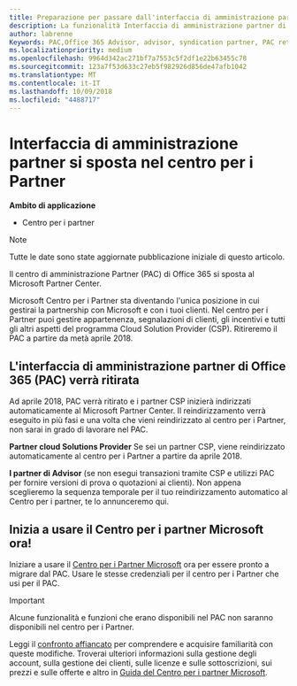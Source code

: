 ```yaml
---
title: Preparazione per passare dall'interfaccia di amministrazione partner al Centro per i partner | Centro per i partner
description: La funzionalità Interfaccia di amministrazione partner di Office 365 si sposta nel Centro per i partner.
author: labrenne
Keywords: PAC,Office 365 Advisor, advisor, syndication partner, PAC retire, PAC retiring
ms.localizationpriority: medium
ms.openlocfilehash: 9964d342ac271bf7a7553c5f2df1e22b63455c78
ms.sourcegitcommit: 123a7f53d633c27eb5f982926d856de47afb1042
ms.translationtype: MT
ms.contentlocale: it-IT
ms.lasthandoff: 10/09/2018
ms.locfileid: "4488717"
---
```

# <a name="partner-admin-center-is-moving-to-the-partner-center"></a>Interfaccia di amministrazione partner si sposta nel centro per i Partner

**Ambito di applicazione**

-  Centro per i partner

> [!NOTE]  
>  Tutte le date sono state aggiornate pubblicazione iniziale di questo articolo.

Il centro di amministrazione Partner (PAC) di Office 365 si sposta al Microsoft Partner Center.

Microsoft Centro per i Partner sta diventando l'unica posizione in cui gestirai la partnership con Microsoft e con i tuoi clienti. Nel centro per i Partner puoi gestire appartenenza, segnalazioni di clienti, gli incentivi e tutti gli altri aspetti del programma Cloud Solution Provider (CSP). Ritireremo il PAC a partire da metà aprile 2018.

## <a name="the-office-365-partner-admin-center-pac-will-be-retired"></a>L'interfaccia di amministrazione partner di Office 365 (PAC) verrà ritirata

Ad aprile 2018, PAC verrà ritirato e i partner CSP inizierà indirizzati automaticamente al Microsoft Partner Center. Il reindirizzamento verrà eseguito in più fasi e una volta che vieni reindirizzato al centro per i Partner, non sarai in grado di lavorare nel PAC. 

**Partner cloud Solutions Provider** Se sei un partner CSP, viene reindirizzato automaticamente al centro per i Partner a partire da aprile 2018. 

**I partner di Advisor** (se non esegui transazioni tramite CSP e utilizzi PAC per fornire versioni di prova o quotazioni ai clienti). Non appena sceglieremo la sequenza temporale per il tuo reindirizzamento automatico al Centro per i partner, te lo annunceremo qui. 


## <a name="start-using-the-microsoft-partner-center-now"></a>Inizia a usare il Centro per i partner Microsoft ora!

Iniziare a usare il [Centro per i Partner Microsoft](https://partnercenter.microsoft.com/) ora per essere pronto a migrare dal PAC.  Usare le stesse credenziali per il centro per i Partner che usi per il PAC. 

> [!IMPORTANT]  
> Alcune funzionalità e funzioni che erano disponibili nel PAC non saranno disponibili nel centro per i Partner.

 Leggi il [confronto affiancato](moving-from-pac-to-pc.md) per comprendere e acquisire familiarità con queste modifiche.  Troverai ulteriori informazioni sulla gestione degli account, sulla gestione dei clienti, sulle licenze e sulle sottoscrizioni, sui prezzi e sulle offerte e altro in [Guida del Centro per i partner Microsoft](https://partnercenter.microsoft.com/partner/help).

 